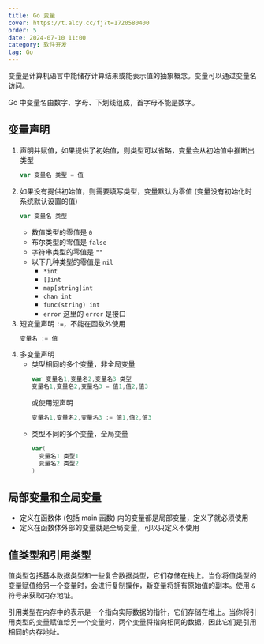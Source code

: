```yaml
---
title: Go 变量
cover: https://t.alcy.cc/fj?t=1720580400
order: 5
date: 2024-07-10 11:00
category: 软件开发
tag: Go
---
```


变量是计算机语言中能储存计算结果或能表示值的抽象概念。变量可以通过变量名访问。

Go 中变量名由数字、字母、下划线组成，首字母不能是数字。

## 变量声明

1. 声明并赋值，如果提供了初始值，则类型可以省略，变量会从初始值中推断出类型
   ```Go
   var 变量名 类型 = 值
   ```
2. 如果没有提供初始值，则需要填写类型，变量默认为零值 (变量没有初始化时系统默认设置的值)
   ```Go
   var 变量名 类型
   ```
   + 数值类型的零值是 `0`
   + 布尔类型的零值是 `false`
   + 字符串类型的零值是 `""`
   + 以下几种类型的零值是 `nil`
     + `*int`
     + `[]int`
     + `map[string]int`
     + `chan int`
     + `func(string) int`
     + `error` 这里的 `error` 是接口
3. 短变量声明 `:=`，不能在函数外使用
   ```Go
   变量名 := 值
   ```
4. 多变量声明
   + 类型相同的多个变量，非全局变量
     ```Go
     var 变量名1,变量名2,变量名3 类型
     变量名1,变量名2,变量名3 = 值1,值2,值3
     ```
     或使用短声明
     ```Go
     变量名1,变量名2,变量名3 := 值1,值2,值3
     ```
   + 类型不同的多个变量，全局变量
     ```Go
     var(
       变量名1 类型1
       变量名2 类型2
     )
     ```
## 局部变量和全局变量

+ 定义在函数体 (包括 main 函数) 内的变量都是局部变量，定义了就必须使用
+ 定义在函数体外部的变量就是全局变量，可以只定义不使用

## 值类型和引用类型

值类型包括基本数据类型和一些复合数据类型，它们存储在栈上。当你将值类型的变量赋值给另一个变量时，会进行复制操作，新变量将拥有原始值的副本。使用 `&` 符号来获取内存地址。

引用类型在内存中的表示是一个指向实际数据的指针，它们存储在堆上。当你将引用类型的变量赋值给另一个变量时，两个变量将指向相同的数据，因此它们是引用相同的内存地址。
